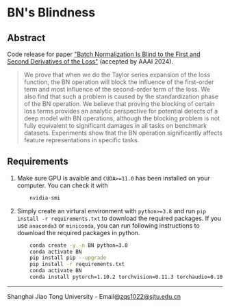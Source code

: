 # BN's Blindness

## Abstract
Code release for paper ["Batch Normalization Is Blind to the First and Second Derivatives of the Loss"](https://arxiv.org/abs/2205.15146) (accepted by AAAI 2024). 

> We prove that when we do the Taylor series expansion of the loss function, the BN operation will block the influence of the first-order term and most influence of the second-order term of the loss. We also find that such a problem is caused by the standardization phase of the BN operation. We believe that proving the blocking of certain loss terms provides an analytic perspective for potential detects of a deep model with BN operations, although the blocking problem is not fully equivalent to significant damages in all tasks on benchmark datasets. Experiments show that the BN operation significantly affects feature representations in specific tasks.

## Requirements

1. Make sure GPU is avaible and `CUDA>=11.0` has been installed on your computer. You can check it with
    ```bash
        nvidia-smi
    ```
2. Simply create an virtural environment with `python>=3.8` and run `pip install -r requirements.txt` to download the required packages. If you use `anaconda3` or `miniconda`, you can run following instructions to download the required packages in python. 
    ```bash
        conda create -y -n BN python=3.8
        conda activate BN
        pip install pip --upgrade
        pip install -r requirements.txt
        conda activate BN
        conda install pytorch=1.10.2 torchvision=0.11.3 torchaudio=0.10.2 cudatoolkit=11.1 -c pytorch -c nvidia
    ```
    
---------------------------------------------------------------------------------
Shanghai Jiao Tong University - Email@[zqs1022@sjtu.edu.cn](mailto:zqs1022@sjtu.edu.cn)

